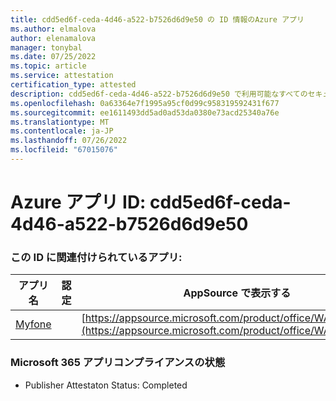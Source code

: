 ```yaml
---
title: cdd5ed6f-ceda-4d46-a522-b7526d6d9e50 の ID 情報のAzure アプリ
ms.author: elmalova
author: elenamalova
manager: tonybal
ms.date: 07/25/2022
ms.topic: article
ms.service: attestation
certification_type: attested
description: cdd5ed6f-ceda-4d46-a522-b7526d6d9e50 で利用可能なすべてのセキュリティとコンプライアンス情報。
ms.openlocfilehash: 0a63364e7f1995a95cf0d99c958319592431f677
ms.sourcegitcommit: ee1611493dd5ad0ad53da0380e73acd25340a76e
ms.translationtype: MT
ms.contentlocale: ja-JP
ms.lasthandoff: 07/26/2022
ms.locfileid: "67015076"
---
```

# <a name="azure-app-id-cdd5ed6f-ceda-4d46-a522-b7526d6d9e50"></a>Azure アプリ ID: cdd5ed6f-ceda-4d46-a522-b7526d6d9e50


### <a name="apps-associated-with-this-id"></a>この ID に関連付けられているアプリ:
| **アプリ名** | **認定** | **AppSource で表示する** |
|--------------|---------------|-----------------------|
| [Myfone](../forward/WA200000716.md) |  | [https://appsource.microsoft.com/product/office/WA200000716](https://appsource.microsoft.com/product/office/WA200000716) |

### <a name="microsoft-365-app-compliance-status"></a>Microsoft 365 アプリコンプライアンスの状態
- Publisher Attestaton Status: Completed

